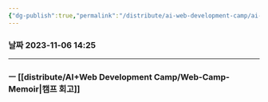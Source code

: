 ```yaml
---
{"dg-publish":true,"permalink":"/distribute/ai-web-development-camp/ai-web/","noteIcon":""}
---
```


### 날짜 2023-11-06 14:25

-------------------------------

### ㅡ [[distribute/AI+Web Development Camp/Web-Camp-Memoir\|캠프 회고]]

